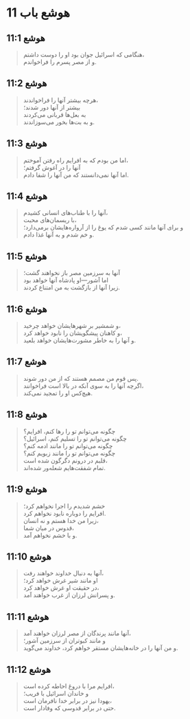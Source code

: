 # هوشع باب 11

## هوشع 11:1

> هنگامی که اسرائیل جوان بود او را دوست داشتم،  
> و از مصر پسرم را فراخواندم.

## هوشع 11:2

> هرچه بیشتر آنها را فراخواندند،  
> بیشتر از آنها دور شدند؛  
> به بعل‌ها قربانی می‌کردند  
> و به بت‌ها بخور می‌سوزاندند.

## هوشع 11:3

> اما من بودم که به افرایم راه رفتن آموختم،  
> آنها را در آغوش گرفتم؛  
> اما آنها نمی‌دانستند که من آنها را شفا دادم.

## هوشع 11:4

> آنها را با طناب‌های انسانی کشیدم،  
> با ریسمان‌های محبت،  
> و برای آنها مانند کسی شدم که یوغ را از آرواره‌هایشان برمی‌دارد؛  
> و خم شدم و به آنها غذا دادم.

## هوشع 11:5

> آنها به سرزمین مصر باز نخواهند گشت؛  
> اما آشور—او پادشاه آنها خواهد بود  
> زیرا آنها از بازگشت به من امتناع کردند.

## هوشع 11:6

> و شمشیر بر شهرهایشان خواهد چرخید،  
> و کاهنان پیشگویشان را نابود خواهد کرد،  
> و آنها را به خاطر مشورت‌هایشان خواهد بلعید.

## هوشع 11:7

> پس قوم من مصمم هستند که از من دور شوند.  
> اگرچه آنها را به سوی آنکه در بالا است فراخوانند،  
> هیچ‌کس او را تمجید نمی‌کند.

## هوشع 11:8

> چگونه می‌توانم تو را رها کنم، افرایم؟  
> چگونه می‌توانم تو را تسلیم کنم، اسرائیل؟  
> چگونه می‌توانم تو را مانند ادمه کنم؟  
> چگونه می‌توانم تو را مانند زبویم کنم؟  
> قلبم در درونم دگرگون شده است،  
> تمام شفقت‌هایم شعله‌ور شده‌اند.

## هوشع 11:9

> خشم شدیدم را اجرا نخواهم کرد؛  
> افرایم را دوباره نابود نخواهم کرد.  
> زیرا من خدا هستم و نه انسان،  
> قدوس در میان شما،  
> و با خشم نخواهم آمد.

## هوشع 11:10

> آنها به دنبال خداوند خواهند رفت،  
> او مانند شیر غرش خواهد کرد؛  
> در حقیقت او غرش خواهد کرد،  
> و پسرانش لرزان از غرب خواهند آمد.

## هوشع 11:11

> آنها مانند پرندگان از مصر لرزان خواهند آمد،  
> و مانند کبوتران از سرزمین آشور؛  
> و من آنها را در خانه‌هایشان مستقر خواهم کرد، خداوند می‌گوید.

## هوشع 11:12

> افرایم مرا با دروغ احاطه کرده است،  
> و خاندان اسرائیل با فریب؛  
> یهودا نیز در برابر خدا نافرمان است،  
> حتی در برابر قدوسی که وفادار است.
